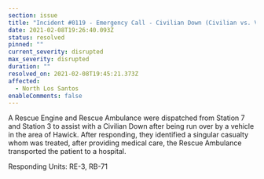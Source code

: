 ```yaml
---
section: issue
title: "Incident #0119 - Emergency Call - Civilian Down (Civilian vs. Vehicle)"
date: 2021-02-08T19:26:40.093Z
status: resolved
pinned: ""
current_severity: disrupted
max_severity: disrupted
duration: ""
resolved_on: 2021-02-08T19:45:21.373Z
affected:
  - North Los Santos
enableComments: false
---
```

A Rescue Engine and Rescue Ambulance were dispatched from Station 7 and Station 3 to assist with a Civilian Down after being run over by a vehicle in the area of Hawick. After responding, they identified a singular casualty whom was treated, after providing medical care, the Rescue Ambulance transported the patient to a hospital.

Responding Units: RE-3, RB-71